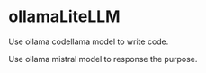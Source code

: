 # ollamaLiteLLM
Use ollama codellama model to write code.

Use ollama mistral model to response the purpose.
